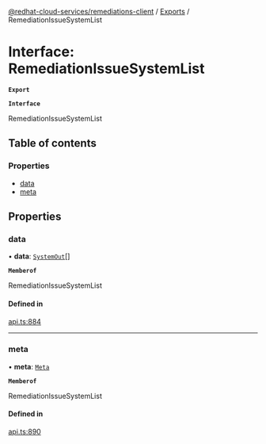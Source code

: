 [@redhat-cloud-services/remediations-client](../README.md) / [Exports](../modules.md) / RemediationIssueSystemList

# Interface: RemediationIssueSystemList

**`Export`**

**`Interface`**

RemediationIssueSystemList

## Table of contents

### Properties

- [data](RemediationIssueSystemList.md#data)
- [meta](RemediationIssueSystemList.md#meta)

## Properties

### data

• **data**: [`SystemOut`](SystemOut.md)[]

**`Memberof`**

RemediationIssueSystemList

#### Defined in

[api.ts:884](https://github.com/mkholjuraev/javascript-clients/blob/master/packages/remediations/api.ts#L884)

___

### meta

• **meta**: [`Meta`](Meta.md)

**`Memberof`**

RemediationIssueSystemList

#### Defined in

[api.ts:890](https://github.com/mkholjuraev/javascript-clients/blob/master/packages/remediations/api.ts#L890)
